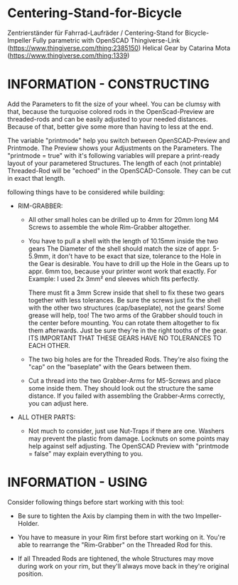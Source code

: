 # Centering-Stand-for-Bicycle
Zentrierständer für Fahrrad-Laufräder / Centering-Stand for Bicycle-Impeller
Fully parametric with OpenSCAD
Thingiverse-Link (https://www.thingiverse.com/thing:2385150)
Helical Gear by Catarina Mota (https://www.thingiverse.com/thing:1339)

# INFORMATION - CONSTRUCTING 
Add the Parameters to fit the size of your wheel. You can be clumsy with that,
because the turquoise colored rods in the OpenScad-Preview are threaded-rods
and can be easily adjusted to your needed distances. Because of that, better
give some more than having to less at the end.

The variable "printmode" help you switch between OpenSCAD-Preview and Printmode.
The Preview shows your Adjustments on the Parameters. The "printmode = true" with
it's following variables will prepare a print-ready layout of your parametered
Structures. The length of each (not printable) Threaded-Rod will be "echoed" in the
OpenSCAD-Console. They can be cut in exact that length.

following things have to be considered while building:
- RIM-GRABBER:
    - All other small holes can be drilled up to 4mm for 20mm long M4 Screws to
      assemble the whole Rim-Grabber altogether.

    - You have to pull a shell with the length of 10.15mm inside the two gears
      The Diameter of the shell should match the size of appr. 5-5.9mm, it don't
      have to be exact that size, tolerance to the Hole in the Gear is desirable.
      You have to drill up the Hole in the Gears up to appr. 6mm too, because your
      printer wont work that exactly. For Example: I used 2x 3mm² end sleeves which
      fits perfectly.

      There must fit a 3mm Screw inside that shell to fix these two gears together
      with less tolerances. Be sure the screws just fix the shell with the other
      two structures (cap/baseplate), not the gears! Some grease will help, too!
      The two arms of the Grabber should touch in the center before mounting.
      You can rotate them altogether to fix them afterwards. Just be sure they're
      in the right tooths of the gear. ITS IMPORTANT THAT THESE GEARS HAVE NO
      TOLERANCES TO EACH OTHER.

    - The two big holes are for the Threaded Rods. They're also fixing the "cap"
      on the "baseplate" with the Gears between them. 

    - Cut a thread into the two Grabber-Arms for M5-Screws and place some inside
      them. They should look out the structure the same distance. If you failed
      with assembling the Grabber-Arms correctly, you can adjust here.

- ALL OTHER PARTS:
    - Not much to consider, just use Nut-Traps if there are one. Washers may prevent
      the plastic from damage. Locknuts on some points may help against self adjusting.
      The OpenSCAD Preview with "printmode = false" may explain everything to you.

# INFORMATION - USING
Consider following things before start working with this tool:
- Be sure to tighten the Axis by clamping them in with the two Impeller-Holder.

- You have to measure in your Rim first before start working on it. You're able
to rearrange the "Rim-Grabber" on the Threaded Rod for this.

- If all Threaded Rods are tightened, the whole Structures may move during work
on your rim, but they'll always move back in they're original position.
